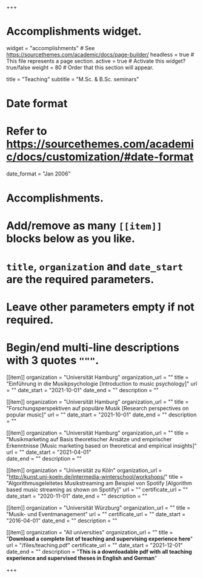 +++
# Accomplishments widget.
widget = "accomplishments"  # See https://sourcethemes.com/academic/docs/page-builder/
headless = true  # This file represents a page section.
active = true  # Activate this widget? true/false
weight = 80  # Order that this section will appear.

title = "Teaching"
subtitle = "M.Sc. & B.Sc. seminars"

# Date format
#   Refer to https://sourcethemes.com/academic/docs/customization/#date-format
date_format = "Jan 2006"

# Accomplishments.
#   Add/remove as many `[[item]]` blocks below as you like.
#   `title`, `organization` and `date_start` are the required parameters.
#   Leave other parameters empty if not required.
#   Begin/end multi-line descriptions with 3 quotes `"""`.

[[item]]
  organization = "Universität Hamburg"
  organization_url = ""
  title = "Einführung in die Musikpsychologie [Introduction to music psychology]"
  url = ""
  date_start = "2021-10-01"
  date_end = ""
  description = ""

  [[item]]
    organization = "Universität Hamburg"
    organization_url = ""
    title = "Forschungsperspektiven auf populäre Musik [Research perspectives on popular music]"
    url = ""
    date_start = "2021-10-01"
    date_end = ""
    description = ""

[[item]]
  organization = "Universität Hamburg"
  organization_url = ""
  title = "Musikmarketing auf Basis theoretischer Ansätze und empirischer Erkenntnisse [Music marketing based on theoretical and empirical insights]"
  url = ""
  date_start = "2021-04-01"  
  date_end = ""
  description = ""

[[item]]
  organization = "Universität zu Köln"
  organization_url = "http://kunst.uni-koeln.de/intermedia-winterschool/workshops/"
  title = "Algorithmusgeleitetes Musikstreaming am Beispiel von Spotify [Algorithm based music streaming as shown on Spotify]"
  url = ""
  certificate_url = ""
  date_start = "2020-11-01"
  date_end = ""
  description = ""

[[item]]
  organization = "Universität Würzburg"
  organization_url = ""
  title = "Musik- und Eventmanagement"
  url = ""
  certificate_url = ""
  date_start = "2016-04-01"
  date_end = ""
  description = ""

[[item]]
  organization = "All universities"
  organization_url = ""
  title = "**Download a complete list of teaching and supervising experience here**"
  url = "/files/teaching.pdf"
  certificate_url = ""
  date_start = "2021-12-01"
  date_end = ""
  description = "**This is a downloadable pdf with all teaching experience and supervised theses in English and German**"

+++
